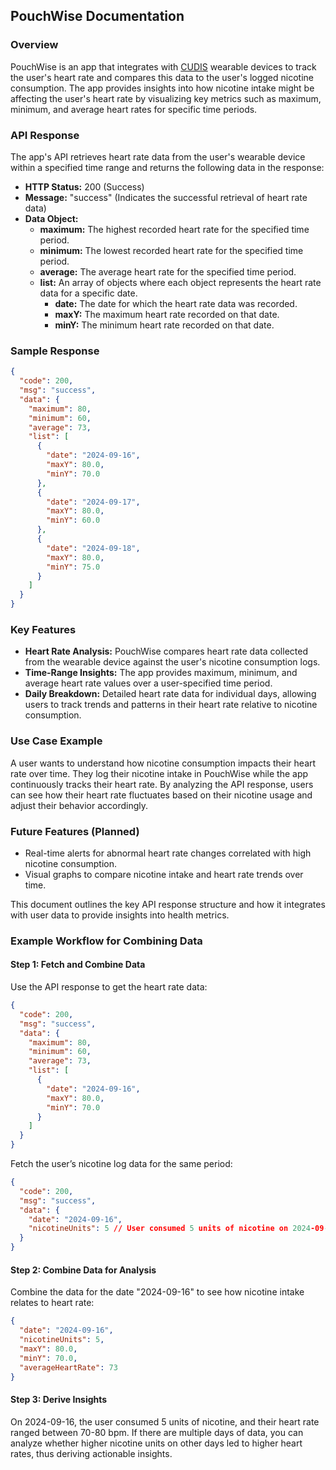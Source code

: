 ## PouchWise Documentation

### Overview

PouchWise is an app that integrates with [CUDIS](https://www.cudis.xyz/) wearable devices to track the user's heart rate and compares this data to the user's logged nicotine consumption. The app provides insights into how nicotine intake might be affecting the user's heart rate by visualizing key metrics such as maximum, minimum, and average heart rates for specific time periods.

### API Response

The app's API retrieves heart rate data from the user's wearable device within a specified time range and returns the following data in the response:

- **HTTP Status:** 200 (Success)
- **Message:** "success" (Indicates the successful retrieval of heart rate data)
- **Data Object:**
  - **maximum:** The highest recorded heart rate for the specified time period.
  - **minimum:** The lowest recorded heart rate for the specified time period.
  - **average:** The average heart rate for the specified time period.
  - **list:** An array of objects where each object represents the heart rate data for a specific date.
    - **date:** The date for which the heart rate data was recorded.
    - **maxY:** The maximum heart rate recorded on that date.
    - **minY:** The minimum heart rate recorded on that date.

### Sample Response

```json
{
  "code": 200,
  "msg": "success",
  "data": {
    "maximum": 80,
    "minimum": 60,
    "average": 73,
    "list": [
      {
        "date": "2024-09-16",
        "maxY": 80.0,
        "minY": 70.0
      },
      {
        "date": "2024-09-17",
        "maxY": 80.0,
        "minY": 60.0
      },
      {
        "date": "2024-09-18",
        "maxY": 80.0,
        "minY": 75.0
      }
    ]
  }
}
```

### Key Features

- **Heart Rate Analysis:** PouchWise compares heart rate data collected from the wearable device against the user's nicotine consumption logs.
- **Time-Range Insights:** The app provides maximum, minimum, and average heart rate values over a user-specified time period.
- **Daily Breakdown:** Detailed heart rate data for individual days, allowing users to track trends and patterns in their heart rate relative to nicotine consumption.

### Use Case Example

A user wants to understand how nicotine consumption impacts their heart rate over time. They log their nicotine intake in PouchWise while the app continuously tracks their heart rate. By analyzing the API response, users can see how their heart rate fluctuates based on their nicotine usage and adjust their behavior accordingly.

### Future Features (Planned)

- Real-time alerts for abnormal heart rate changes correlated with high nicotine consumption.
- Visual graphs to compare nicotine intake and heart rate trends over time.

This document outlines the key API response structure and how it integrates with user data to provide insights into health metrics.

### Example Workflow for Combining Data

#### Step 1: Fetch and Combine Data

Use the API response to get the heart rate data:

```json
{
  "code": 200,
  "msg": "success",
  "data": {
    "maximum": 80,
    "minimum": 60,
    "average": 73,
    "list": [
      {
        "date": "2024-09-16",
        "maxY": 80.0,
        "minY": 70.0
      }
    ]
  }
}
```

Fetch the user’s nicotine log data for the same period:

```json
{
  "code": 200,
  "msg": "success",
  "data": {
    "date": "2024-09-16",
    "nicotineUnits": 5 // User consumed 5 units of nicotine on 2024-09-16
  }
}
```

#### Step 2: Combine Data for Analysis

Combine the data for the date "2024-09-16" to see how nicotine intake relates to heart rate:

```json
{
  "date": "2024-09-16",
  "nicotineUnits": 5,
  "maxY": 80.0,
  "minY": 70.0,
  "averageHeartRate": 73
}
```

#### Step 3: Derive Insights

On 2024-09-16, the user consumed 5 units of nicotine, and their heart rate ranged between 70-80 bpm. If there are multiple days of data, you can analyze whether higher nicotine units on other days led to higher heart rates, thus deriving actionable insights.
